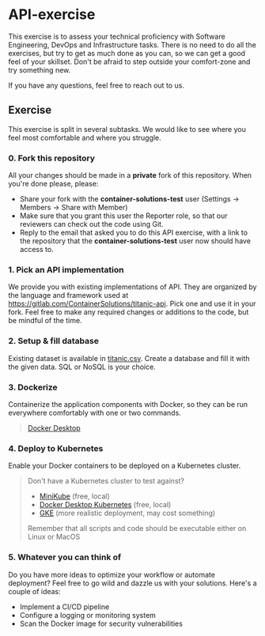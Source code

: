 # API-exercise

This exercise is to assess your technical proficiency with Software Engineering, DevOps and Infrastructure tasks.
There is no need to do all the exercises, but try to get as much done as you can, so we can get a good feel of your skillset.
Don't be afraid to step outside your comfort-zone and try something new.

If you have any questions, feel free to reach out to us.

## Exercise

This exercise is split in several subtasks. We would like to see where you feel most comfortable and where you struggle.

### 0. Fork this repository

All your changes should be made in a **private** fork of this repository. When you're done please, please:

* Share your fork with the **container-solutions-test** user (Settings -> Members -> Share with Member)
* Make sure that you grant this user the Reporter role, so that our reviewers can check out the code using Git.
* Reply to the email that asked you to do this API exercise, with a link to the repository that the **container-solutions-test** user now should have access to.

### 1. Pick an API implementation

We provide you with existing implementations of API.
They are organized by the language and framework used at <https://gitlab.com/ContainerSolutions/titanic-api>.
Pick one and use it in your fork.
Feel free to make any required changes or additions to the code, but be mindful of the time.

### 2. Setup & fill database

Existing dataset is available in [titanic.csv](https://gitlab.com/ContainerSolutions/titanic-api/-/blob/master/titanic.csv).
Create a database and fill it with the given data.
SQL or NoSQL is your choice.

### 3. Dockerize

Containerize the application components with Docker, so they can be run everywhere comfortably with one or two commands.

> [Docker Desktop](https://www.docker.com/products/docker-desktop)

### 4. Deploy to Kubernetes

Enable your Docker containers to be deployed on a Kubernetes cluster.

> Don't have a Kubernetes cluster to test against?
>
> * [MiniKube](https://kubernetes.io/docs/setup/minikube/) (free, local)
> * [Docker Desktop Kubernetes](https://docs.docker.com/desktop/kubernetes/) (free, local)
> * [GKE](https://cloud.google.com/kubernetes-engine/) (more realistic deployment, may cost something)
>
> Remember that all scripts and code should be executable either on Linux or MacOS

### 5. Whatever you can think of

Do you have more ideas to optimize your workflow or automate deployment? Feel free to go wild and dazzle us with your solutions. Here's a couple of ideas:

* Implement a CI/CD pipeline
* Configure a logging or monitoring system
* Scan the Docker image for security vulnerabilities
